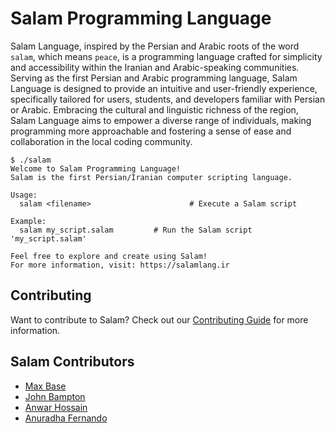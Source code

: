# Salam Programming Language

Salam Language, inspired by the Persian and Arabic roots of the word `salam`, which means `peace`, is a programming language crafted for simplicity and accessibility within the Iranian and Arabic-speaking communities. Serving as the first Persian and Arabic programming language, Salam Language is designed to provide an intuitive and user-friendly experience, specifically tailored for users, students, and developers familiar with Persian or Arabic. Embracing the cultural and linguistic richness of the region, Salam Language aims to empower a diverse range of individuals, making programming more approachable and fostering a sense of ease and collaboration in the local coding community.

```
$ ./salam
Welcome to Salam Programming Language!
Salam is the first Persian/Iranian computer scripting language.

Usage:
  salam <filename>                      # Execute a Salam script

Example:
  salam my_script.salam         # Run the Salam script 'my_script.salam'

Feel free to explore and create using Salam!
For more information, visit: https://salamlang.ir
```

## Contributing

Want to contribute to Salam? Check out our [Contributing Guide](CONTRIBUTING.md) for more information.

## Salam Contributors

- [Max Base](https://github.com/BaseMax)
- [John Bampton](https://github.com/jbampton)
- [Anwar Hossain](https://github.com/anwarhossain1)
- [Anuradha Fernando](https://github.com/anufdo)
